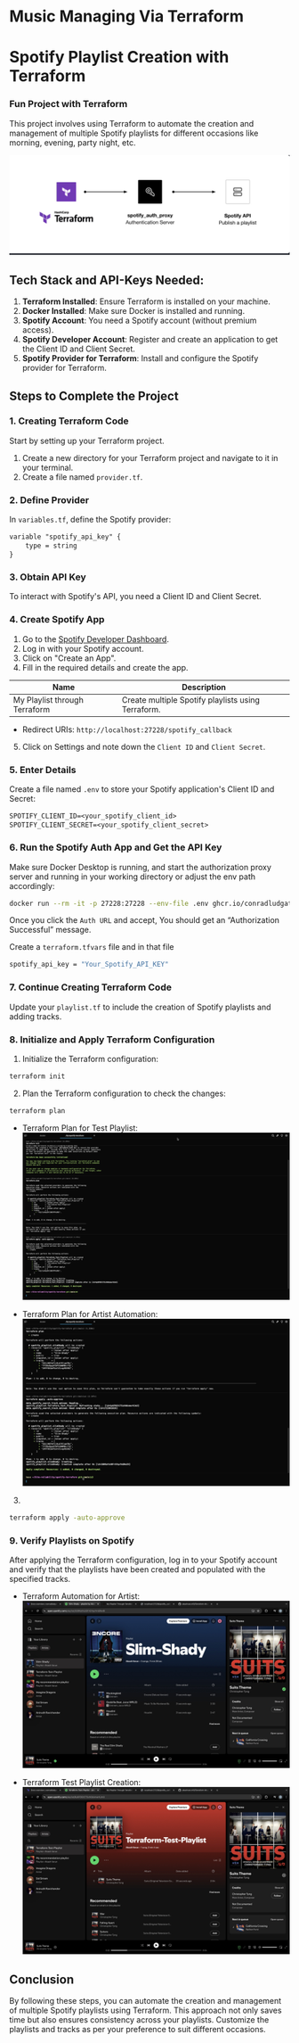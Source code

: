 # Music Managing Via Terraform
# Spotify Playlist Creation with Terraform


### Fun Project with Terraform
This project involves using Terraform to automate the creation and management of multiple Spotify playlists for different occasions like morning, evening, party night, etc.

![terraform_plan_artist_automation](./assets/architecture.png)

## Tech Stack and API-Keys Needed:

1. **Terraform Installed**: Ensure Terraform is installed on your machine.
2. **Docker Installed**: Make sure Docker is installed and running.
3. **Spotify Account**: You need a Spotify account (without premium access).
4. **Spotify Developer Account**: Register and create an application to get the Client ID and Client Secret.
5. **Spotify Provider for Terraform**: Install and configure the Spotify provider for Terraform.

## Steps to Complete the Project

### 1. Creating Terraform Code

Start by setting up your Terraform project.

1. Create a new directory for your Terraform project and navigate to it in your terminal.
2. Create a file named `provider.tf`.

### 2. Define Provider

In `variables.tf`, define the Spotify provider:

```hcl
variable "spotify_api_key" {
    type = string 
}
```

### 3. Obtain API Key

To interact with Spotify's API, you need a Client ID and Client Secret.

### 4. Create Spotify App

1. Go to the [Spotify Developer Dashboard](https://developer.spotify.com/dashboard/).
2. Log in with your Spotify account.
3. Click on "Create an App".
4. Fill in the required details and create the app.

| Name                         | Description                                   |
|------------------------------|-----------------------------------------------|
| My Playlist through Terraform | Create multiple Spotify playlists using Terraform. |

- Redirect URIs: `http://localhost:27228/spotify_callback`

5. Click on Settings and note down the `Client ID` and `Client Secret`.

### 5. Enter Details

Create a file named `.env` to store your Spotify application's Client ID and Secret:

```env
SPOTIFY_CLIENT_ID=<your_spotify_client_id>
SPOTIFY_CLIENT_SECRET=<your_spotify_client_secret>
```

### 6. Run the Spotify Auth App and Get the API Key

Make sure Docker Desktop is running, and start the authorization proxy server and running in your working directory or adjust the env path accordingly:

```sh
docker run --rm -it -p 27228:27228 --env-file .env ghcr.io/conradludgate/spotify-auth-proxy
```


Once you click the `Auth URL` and accept, You should get an “Authorization Successful” message.

Create a `terraform.tfvars` file and in that file 
```sh
spotify_api_key = "Your_Spotify_API_KEY"
```


### 7. Continue Creating Terraform Code

Update your `playlist.tf` to include the creation of Spotify playlists and adding tracks.

### 8. Initialize and Apply Terraform Configuration

1. Initialize the Terraform configuration:

```sh
terraform init
```

2. Plan the Terraform configuration to check the changes:

```sh
terraform plan
```

- Terraform Plan for Test Playlist:
  ![terraform_plan_for_test_playlist](./assets/terraform_plan_for_test_playlist.png)

- Terraform Plan for Artist Automation:
  ![terraform_plan_artist_automation](./assets/terraform_plan_artist_automation.png)


3. 

```sh
terraform apply -auto-approve
```

### 9. Verify Playlists on Spotify

After applying the Terraform configuration, log in to your Spotify account and verify that the playlists have been created and populated with the specified tracks.

- Terraform Automation for Artist:
  ![terraform_automation_for_artist](./assets/terraform_automation_for_artist.jpeg)


- Terraform Test Playlist Creation:
  ![terraform_test_playlist_creation](./assets/terraform_test_playlist_creation.jpeg)

## Conclusion

By following these steps, you can automate the creation and management of multiple Spotify playlists using Terraform. This approach not only saves time but also ensures consistency across your playlists. Customize the playlists and tracks as per your preference to suit different occasions.
